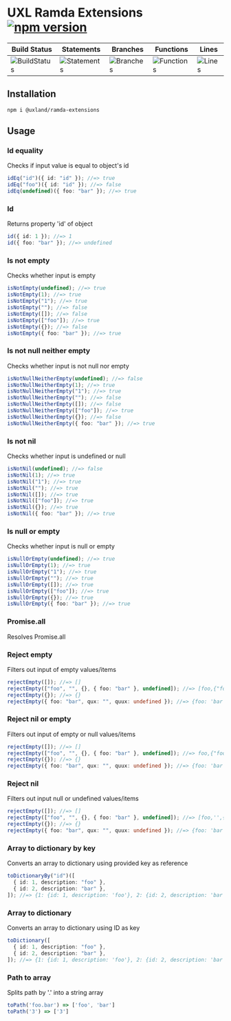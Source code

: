 # UXL Ramda Extensions [![npm version](https://badge.fury.io/js/%40uxland%2Framda-extensions.svg)](https://badge.fury.io/js/%40uxland%2Framda-extensions)

| Build Status                                    | Statements                                    | Branches                                  | Functions                                   | Lines                               |
| ----------------------------------------------- | --------------------------------------------- | ----------------------------------------- | ------------------------------------------- | ----------------------------------- |
| ![BuildStatus](https://img.shields.io/badge/Build-Passing-brightgreen.svg "Building Status") | ![Statements](https://img.shields.io/badge/Coverage-100%25-brightgreen.svg "Make me better!") | ![Branches](https://img.shields.io/badge/Coverage-100%25-brightgreen.svg "Make me better!") | ![Functions](https://img.shields.io/badge/Coverage-100%25-brightgreen.svg "Make me better!") | ![Lines](https://img.shields.io/badge/Coverage-100%25-brightgreen.svg "Make me better!") |

## Installation

`npm i @uxland/ramda-extensions`

## Usage

### Id equality

Checks if input value is equal to object's id

```typescript
idEq("id")({ id: "id" }); //=> true
idEq("foo")({ id: "id" }); //=> false
idEq(undefined)({ foo: "bar" }); //=> true
```

### Id

Returns property 'id' of object

```typescript
id({ id: 1 }); //=> 1
id({ foo: "bar" }); //=> undefined
```

### Is not empty

Checks whether input is empty

```typescript
isNotEmpty(undefined); //=> true
isNotEmpty(1); //=> true
isNotEmpty("1"); //=> true
isNotEmpty(""); //=> false
isNotEmpty([]); //=> false
isNotEmpty(["foo"]); //=> true
isNotEmpty({}); //=> false
isNotEmpty({ foo: "bar" }); //=> true
```

### Is not null neither empty

Checks whether input is not null nor empty

```typescript
isNotNullNeitherEmpty(undefined); //=> false
isNotNullNeitherEmpty(1); //=> true
isNotNullNeitherEmpty("1"); //=> true
isNotNullNeitherEmpty(""); //=> false
isNotNullNeitherEmpty([]); //=> false
isNotNullNeitherEmpty(["foo"]); //=> true
isNotNullNeitherEmpty({}); //=> false
isNotNullNeitherEmpty({ foo: "bar" }); //=> true
```

### Is not nil

Checks whether input is undefined or null

```typescript
isNotNil(undefined); //=> false
isNotNil(1); //=> true
isNotNil("1"); //=> true
isNotNil(""); //=> true
isNotNil([]); //=> true
isNotNil(["foo"]); //=> true
isNotNil({}); //=> true
isNotNil({ foo: "bar" }); //=> true
```

### Is null or empty

Checks whether input is null or empty

```typescript
isNullOrEmpty(undefined); //=> true
isNullOrEmpty(1); //=> true
isNullOrEmpty("1"); //=> true
isNullOrEmpty(""); //=> true
isNullOrEmpty([]); //=> true
isNullOrEmpty(["foo"]); //=> true
isNullOrEmpty({}); //=> true
isNullOrEmpty({ foo: "bar" }); //=> true
```

### Promise.all

Resolves Promise.all

### Reject empty

Filters out input of empty values/items

```typescript
rejectEmpty([]); //=> []
rejectEmpty(["foo", "", {}, { foo: "bar" }, undefined]); //=> [foo,{"foo":"bar"}, undefined]
rejectEmpty({}); //=> {}
rejectEmpty({ foo: "bar", qux: "", quux: undefined }); //=> {foo: 'bar'}
```

### Reject nil or empty

Filters out input of empty or null values/items

```typescript
rejectEmpty([]); //=> []
rejectEmpty(["foo", "", {}, { foo: "bar" }, undefined]); //=> foo,{"foo":"bar"}
rejectEmpty({}); //=> {}
rejectEmpty({ foo: "bar", qux: "", quux: undefined }); //=> {foo: 'bar'}
```

### Reject nil

Filters out input null or undefined values/items

```typescript
rejectEmpty([]); //=> []
rejectEmpty(["foo", "", {}, { foo: "bar" }, undefined]); //=> [foo,'',{"foo":"bar"}]
rejectEmpty({}); //=> {}
rejectEmpty({ foo: "bar", qux: "", quux: undefined }); //=> {foo: 'bar', qux: ''}
```

### Array to dictionary by key

Converts an array to dictionary using provided key as reference

```typescript
toDictionaryBy("id")([
  { id: 1, description: "foo" },
  { id: 2, description: "bar" },
]); //=> {1: {id: 1, description: 'foo'}, 2: {id: 2, description: 'bar'}}
```

### Array to dictionary

Converts an array to dictionary using ID as key

```typescript
toDictionary([
  { id: 1, description: "foo" },
  { id: 2, description: "bar" },
]); //=> {1: {id: 1, description: 'foo'}, 2: {id: 2, description: 'bar'}}
```

### Path to array

Splits path by '.' into a string array

```typescript
toPath('foo.bar') => ['foo', 'bar']
toPath('3') => ['3']
```
